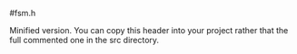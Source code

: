 #fsm.h

Minified version. 
You can copy this header into your project rather that the full
commented one in the src directory.
